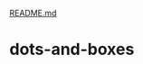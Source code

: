 [README.md](https://github.com/mariamgerges575/dots-and-boxes/files/9658742/README.md)
# dots-and-boxes
